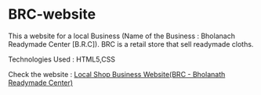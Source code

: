 # BRC-website

This a website for a local Business (Name of the Business : Bholanach Readymade Center [B.R.C]). BRC is a retail store that sell readymade cloths.

Technologies Used : HTML5,CSS

Check the website : [Local Shop Business Website(BRC - Bholanath Readymade Center)]([https://arghadip2002.github.io/BRC-website/])
